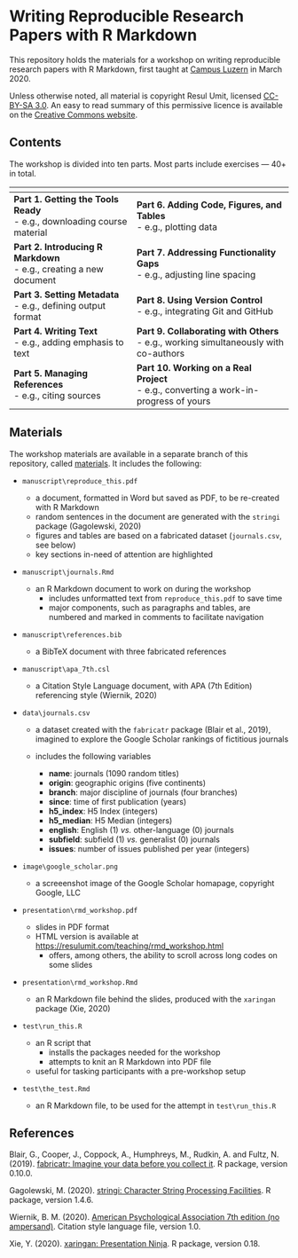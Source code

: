 # Writing Reproducible Research Papers with R Markdown

This repository holds the materials for a workshop on writing reproducible research papers with R Markdown, first taught at [Campus Luzern](https://www.campus-luzern.ch/) in March 2020.

Unless otherwise noted, all material is copyright Resul Umit, licensed [CC-BY-SA 3.0](https://github.com/resulumit/rmd_workshop/blob/master/LICENCE.md). An easy to read summary of this permissive licence is available on the [Creative Commons website](https://creativecommons.org/licenses/by-sa/3.0/).

## Contents

The workshop is divided into ten parts. Most parts include exercises &mdash; 40+ in total.


|[]() |      |
|------|------|
| **Part 1. Getting the Tools Ready** <br /> - e.g., downloading course material | **Part 6. Adding Code, Figures, and Tables** <br /> - e.g., plotting data | 
| **Part 2. Introducing R Markdown** <br /> - e.g., creating a new document | **Part 7. Addressing Functionality Gaps** <br /> - e.g., adjusting line spacing | 
| **Part 3. Setting Metadata** <br /> - e.g., defining output format | **Part 8. Using Version Control** <br /> - e.g., integrating Git and GitHub | 
| **Part 4. Writing Text** <br /> - e.g., adding emphasis to text | **Part 9. Collaborating with Others** <br /> - e.g., working simultaneously with co-authors | 
| **Part 5. Managing References** <br /> - e.g., citing sources | **Part 10. Working on a Real Project** <br /> - e.g., converting a work-in-progress of yours |

   

##  Materials

The workshop materials are available in a separate branch of this repository, called [materials](https://github.com/resulumit/rmd_workshop/tree/materials). It includes the following:

- `manuscript\reproduce_this.pdf`
    - a document, formatted in Word but saved as PDF, to be re-created with R Markdown 
    - random sentences in the document are generated with the `stringi` package  (Gagolewski, 2020)
    - figures and tables are based on a fabricated dataset (`journals.csv`, see below)
    - key sections in-need of attention are highlighted

- `manuscript\journals.Rmd`
    - an R Markdown document to work on during the workshop
        - includes unformatted text from `reproduce_this.pdf` to save time
        - major components, such as paragraphs and tables, are numbered and marked in comments to facilitate navigation
        
- `manuscript\references.bib` 
    - a BibTeX document with three fabricated references
    
- `manuscript\apa_7th.csl`
    - a Citation Style Language document, with APA (7th Edition) referencing style (Wiernik, 2020)

- `data\journals.csv`

    - a dataset created with the `fabricatr` package (Blair et al., 2019), imagined to explore the Google Scholar rankings of fictitious journals
    
    - includes the following variables 
        - **name**: journals (1090 random titles)
        - **origin**: geographic origins (five continents)
        - **branch**: major discipline of journals (four branches)
        - **since**: time of first publication (years)
        - **h5_index**: H5 Index (integers)
        - **h5_median**: H5 Median (integers)
        - **english**: English (1) *vs.* other-language (0) journals
        - **subfield**: subfield (1) *vs.* generalist (0) journals
        - **issues**: number of issues published per year (integers)
   

- `image\google_scholar.png`
    - a screeenshot image of the Google Scholar homapage, copyright Google, LLC 

- `presentation\rmd_workshop.pdf`
    - slides in PDF format
    - HTML version is available at <https://resulumit.com/teaching/rmd_workshop.html>
        - offers, among others, the ability to scroll across long codes on some slides

- `presentation\rmd_workshop.Rmd`
    - an R Markdown file behind the slides, produced with the `xaringan` package (Xie, 2020)
        
- `test\run_this.R`
    - an R script that 
        - installs the packages needed for the workshop
        - attempts to knit an R Markdown into PDF file
    - useful for tasking participants with a pre-workshop setup
        
- `test\the_test.Rmd`
    - an R Markdown file, to be used for the attempt in `test\run_this.R`

 
## References

Blair, G., Cooper, J., Coppock, A., Humphreys, M., Rudkin, A. and Fultz, N. (2019). [fabricatr: Imagine your data before you collect it](https://cran.r-project.org/web/packages/fabricatr/index.html). R package, version 0.10.0.

Gagolewski, M. (2020). [stringi: Character String Processing Facilities](https://cran.r-project.org/web/packages/stringi/index.html). R package, version 1.4.6.

Wiernik, B. M. (2020). [American Psychological Association 7th edition (no ampersand)](https://www.zotero.org/styles/apa-no-ampersand). Citation style language file, version 1.0.

Xie, Y. (2020). [xaringan: Presentation Ninja](https://cran.r-project.org/web/packages/xaringan/index.html). R package, version 0.18.
